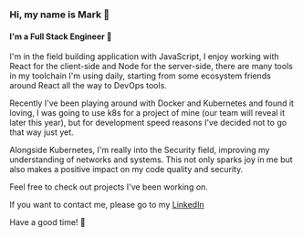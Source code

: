 ### Hi, my name is Mark :wave:
#### I'm a Full Stack Engineer :rocket:

I'm in the field building application with JavaScript, I enjoy working with React for the client-side and Node for the server-side, there are many tools in my toolchain I'm using daily, starting from some ecosystem friends around React all the way to DevOps tools.

Recently I've been playing around with Docker and Kubernetes and found it loving, I was going to use k8s for a project of mine (our team will reveal it later this year), but for development speed reasons I've decided not to go that way just yet.

Alongside Kubernetes, I'm really into the Security field, improving my understanding of networks and systems.
This not only sparks joy in me but also makes a positive impact on my code quality and security.

Feel free to check out projects I've been working on.

If you want to contact me, please go to my [LinkedIn](https://www.linkedin.com/in/mark-omarov/)

Have a good time! :wave:
